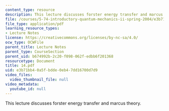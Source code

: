 ```yaml
---
content_type: resource
description: This lecture discusses forster energy transfer and marcus theory.
file: /courses/5-74-introductory-quantum-mechanics-ii-spring-2004/e3b71bb40a5fbdde0eb47dd16700d7d9_14.pdf
file_type: application/pdf
learning_resource_types:
- Lecture Notes
license: https://creativecommons.org/licenses/by-nc-sa/4.0/
ocw_type: OCWFile
parent_title: Lecture Notes
parent_type: CourseSection
parent_uid: b674992b-2c20-f098-062f-edbb6f201368
resourcetype: Document
title: 14.pdf
uid: e3b71bb4-0a5f-bdde-0eb4-7dd16700d7d9
video_files:
  video_thumbnail_file: null
video_metadata:
  youtube_id: null
---
```

This lecture discusses forster energy transfer and marcus theory.